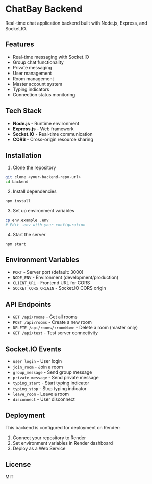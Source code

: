 # ChatBay Backend

Real-time chat application backend built with Node.js, Express, and Socket.IO.

## Features

- Real-time messaging with Socket.IO
- Group chat functionality
- Private messaging
- User management
- Room management
- Master account system
- Typing indicators
- Connection status monitoring

## Tech Stack

- **Node.js** - Runtime environment
- **Express.js** - Web framework
- **Socket.IO** - Real-time communication
- **CORS** - Cross-origin resource sharing

## Installation

1. Clone the repository
```bash
git clone <your-backend-repo-url>
cd backend
```

2. Install dependencies
```bash
npm install
```

3. Set up environment variables
```bash
cp env.example .env
# Edit .env with your configuration
```

4. Start the server
```bash
npm start
```

## Environment Variables

- `PORT` - Server port (default: 3000)
- `NODE_ENV` - Environment (development/production)
- `CLIENT_URL` - Frontend URL for CORS
- `SOCKET_CORS_ORIGIN` - Socket.IO CORS origin

## API Endpoints

- `GET /api/rooms` - Get all rooms
- `POST /api/rooms` - Create a new room
- `DELETE /api/rooms/:roomName` - Delete a room (master only)
- `GET /api/test` - Test server connectivity

## Socket.IO Events

- `user_login` - User login
- `join_room` - Join a room
- `group_message` - Send group message
- `private_message` - Send private message
- `typing_start` - Start typing indicator
- `typing_stop` - Stop typing indicator
- `leave_room` - Leave a room
- `disconnect` - User disconnect

## Deployment

This backend is configured for deployment on Render:

1. Connect your repository to Render
2. Set environment variables in Render dashboard
3. Deploy as a Web Service

## License

MIT 